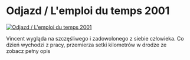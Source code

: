 Odjazd / L'emploi du temps 2001 
=============
[![Odjazd / L'emploi du temps 2001 ](http://vidos.pl/images/player.gif)](http://vidos.pl/odjazd-l-emploi-du-temps-2001)

 Vincent wygląda na szczęśliwego i zadowolonego z siebie człowieka. Co dzień wychodzi z pracy, przemierza setki kilometrów w drodze ze zobacz pełny opis
